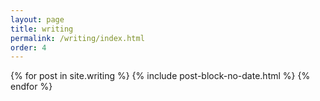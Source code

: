 ```yaml
---
layout: page
title: writing
permalink: /writing/index.html
order: 4
---
```

<!--<div class="container col-9 mt-2">-->
<div class="container mx-auto">
    {% for post in site.writing %}
    {% include post-block-no-date.html %}
    {% endfor %}
</div>
